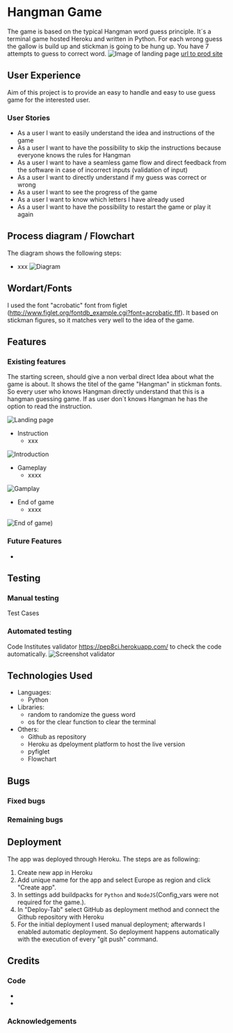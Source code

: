 # Hangman Game

The game is based on the typical Hangman word guess principle. It´s a terminal game hosted Heroku and written in Python. For each wrong guess the gallow is build up and stickman is going to be hung up. You have 7 attempts to guess to correct word. 
![Image of landing page]()
[url to prod site](https://portfolio3-hangman-3c9d3306a756.herokuapp.com/)


## User Experience
Aim of this project is to provide an easy to handle and easy to use guess game for the interested user.

### User Stories
 - As a user I want to easily understand the idea and instructions of the game
 - As a user I want to have the possibility to skip the instructions because everyone knows the rules for Hangman 
 - As a user I want to have a seamless game flow and direct feedback from the software in case of incorrect inputs (validation of input)
 - As a user I want to directly understand if my guess was correct or wrong
 - As a user I want to see the progress of the game 
 - As a user I want to know which letters I have already used
 - As a user I want to have the possibility to restart the game or play it again


## Process diagram / Flowchart
The diagram shows the following steps:
- xxx
![Diagram]()

## Wordart/Fonts
I used the font "acrobatic" font from figlet (http://www.figlet.org/fontdb_example.cgi?font=acrobatic.flf). It based on stickman figures, so it matches very well to the idea of the game.

## Features
### Existing features
The starting screen, should give a non verbal direct Idea about what the game is about. It shows the titel of the game "Hangman" in stickman fonts. So every user who knows Hangman directly understand that this is a hangman guessing game. If as user don´t knows Hangman he has the option to read the instruction.


![Landing page]()

* Instruction
    * xxx

![Introduction]()

* Gameplay 
    * xxxx

![Gamplay]()

* End of game
    * xxxx

![End of game]()) 

### Future Features
 * 

## Testing
### Manual testing
Test Cases

### Automated testing
Code Institutes  validator https://pep8ci.herokuapp.com/ to check the code automatically.
![Screenshot validator]()
## Technologies Used
* Languages: 
    * Python
* Libraries:
    * random to randomize the guess word
    * os for the clear function to clear the terminal
* Others:
    * Github as repository
    * Heroku as dpeloyment platform to host the live version 
    * pyfiglet
    * Flowchart 
## Bugs
### Fixed bugs

### Remaining bugs


## Deployment
 The app was deployed through Heroku. The steps are as following:

1. Create new app in Heroku
2. Add unique name for the app and select Europe as region and click "Create app".
3. In settings add buildpacks for `Python` and `NodeJS`(Config_vars were not required for the game.).
4. In "Deploy-Tab" select GitHub as deployment method and connect the Github repository with Heroku
5. For the initial deployment I used manual deployment; afterwards I enabled automatic deployment. So deployment happens automatically with the execution of every "git push" command.  
## Credits
### Code
* 
* 
### Acknowledgements